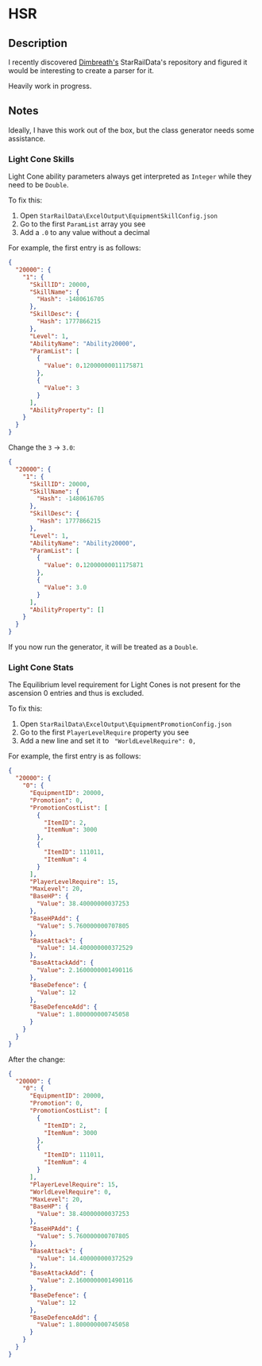 # HSR

## Description

I recently discovered [Dimbreath's](https://github.com/Dimbreath) StarRailData's repository and figured it would be interesting to create a parser for it.

Heavily work in progress.

## Notes

Ideally, I have this work out of the box, but the class generator needs some assistance.

### Light Cone Skills

Light Cone ability parameters always get interpreted as `Integer` while they need to be `Double`.

To fix this:

1. Open `StarRailData\ExcelOutput\EquipmentSkillConfig.json`
2. Go to the first `ParamList` array you see
3. Add a `.0` to any value without a decimal

For example, the first entry is as follows:

```json
{
  "20000": {
    "1": {
      "SkillID": 20000,
      "SkillName": {
        "Hash": -1480616705
      },
      "SkillDesc": {
        "Hash": 1777866215
      },
      "Level": 1,
      "AbilityName": "Ability20000",
      "ParamList": [
        {
          "Value": 0.12000000011175871
        },
        {
          "Value": 3
        }
      ],
      "AbilityProperty": []
    }
  }
}
```

Change the `3` -> `3.0`:

```json
{
  "20000": {
    "1": {
      "SkillID": 20000,
      "SkillName": {
        "Hash": -1480616705
      },
      "SkillDesc": {
        "Hash": 1777866215
      },
      "Level": 1,
      "AbilityName": "Ability20000",
      "ParamList": [
        {
          "Value": 0.12000000011175871
        },
        {
          "Value": 3.0
        }
      ],
      "AbilityProperty": []
    }
  }
}
```

If you now run the generator, it will be treated as a `Double`.

### Light Cone Stats

The Equilibrium level requirement for Light Cones is not present for the ascension 0 entries and thus is excluded.

To fix this:

1. Open `StarRailData\ExcelOutput\EquipmentPromotionConfig.json`
2. Go to the first `PlayerLevelRequire` property you see
3. Add a new line and set it to ` "WorldLevelRequire": 0,`

For example, the first entry is as follows:

```json
{
  "20000": {
    "0": {
      "EquipmentID": 20000,
      "Promotion": 0,
      "PromotionCostList": [
        {
          "ItemID": 2,
          "ItemNum": 3000
        },
        {
          "ItemID": 111011,
          "ItemNum": 4
        }
      ],
      "PlayerLevelRequire": 15,
      "MaxLevel": 20,
      "BaseHP": {
        "Value": 38.40000000037253
      },
      "BaseHPAdd": {
        "Value": 5.760000000707805
      },
      "BaseAttack": {
        "Value": 14.400000000372529
      },
      "BaseAttackAdd": {
        "Value": 2.1600000001490116
      },
      "BaseDefence": {
        "Value": 12
      },
      "BaseDefenceAdd": {
        "Value": 1.800000000745058
      }
    }
  }
}
```

After the change:

```json
{
  "20000": {
    "0": {
      "EquipmentID": 20000,
      "Promotion": 0,
      "PromotionCostList": [
        {
          "ItemID": 2,
          "ItemNum": 3000
        },
        {
          "ItemID": 111011,
          "ItemNum": 4
        }
      ],
      "PlayerLevelRequire": 15,
      "WorldLevelRequire": 0,
      "MaxLevel": 20,
      "BaseHP": {
        "Value": 38.40000000037253
      },
      "BaseHPAdd": {
        "Value": 5.760000000707805
      },
      "BaseAttack": {
        "Value": 14.400000000372529
      },
      "BaseAttackAdd": {
        "Value": 2.1600000001490116
      },
      "BaseDefence": {
        "Value": 12
      },
      "BaseDefenceAdd": {
        "Value": 1.800000000745058
      }
    }
  }
}
```